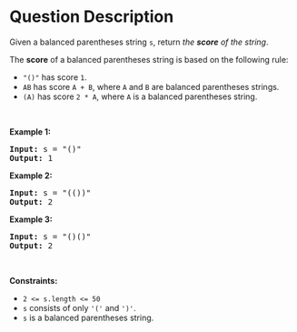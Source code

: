 # Question Description

<p>Given a balanced parentheses string <code>s</code>, return <em>the <strong>score</strong> of the string</em>.</p>

<p>The <strong>score</strong> of a balanced parentheses string is based on the following rule:</p>

<ul>
	<li><code>&quot;()&quot;</code> has score <code>1</code>.</li>
	<li><code>AB</code> has score <code>A + B</code>, where <code>A</code> and <code>B</code> are balanced parentheses strings.</li>
	<li><code>(A)</code> has score <code>2 * A</code>, where <code>A</code> is a balanced parentheses string.</li>
</ul>

<p>&nbsp;</p>
<p><strong>Example 1:</strong></p>

<pre>
<strong>Input:</strong> s = &quot;()&quot;
<strong>Output:</strong> 1
</pre>

<p><strong>Example 2:</strong></p>

<pre>
<strong>Input:</strong> s = &quot;(())&quot;
<strong>Output:</strong> 2
</pre>

<p><strong>Example 3:</strong></p>

<pre>
<strong>Input:</strong> s = &quot;()()&quot;
<strong>Output:</strong> 2
</pre>

<p>&nbsp;</p>
<p><strong>Constraints:</strong></p>

<ul>
	<li><code>2 &lt;= s.length &lt;= 50</code></li>
	<li><code>s</code> consists of only <code>&#39;(&#39;</code> and <code>&#39;)&#39;</code>.</li>
	<li><code>s</code> is a balanced parentheses string.</li>
</ul>
